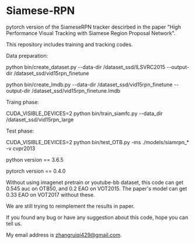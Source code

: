 # Siamese-RPN

pytorch version of the SiameseRPN tracker descirbed in the paper "High Performance Visual Tracking with Siamese Region Proposal Network".

This repository includes training and tracking codes. 

Data preparation:

python bin/create_dataset.py --data-dir /dataset_ssd/ILSVRC2015 --output-dir /dataset_ssd/vid15rpn_finetune

python bin/create_lmdb.py --data-dir /dataset_ssd/vid15rpn_finetune --output-dir /dataset_ssd/vid15rpn_finetune.lmdb

Traing phase:

CUDA_VISIBLE_DEVICES=2 python bin/train_siamfc.py --data_dir /dataset_ssd/vid15rpn_large

Test phase:

CUDA_VISIBLE_DEVICES=2 python bin/test_OTB.py -ms ./models/siamrpn_* -v cvpr2013

python version == 3.6.5

pytorch version == 0.4.0

Without using imagenet pretrain or youtube-bb dataset, this code can get 0.545 auc on OTB50, and 0.2 EAO on VOT2015. The paper's model can get 0.33 EAO on VOT2017 without these.

We are still trying to reimplement the results in paper.

If you found any bug or have any suggestion about this code, hope you can tell us. 

My email address is zhangruiqi429@gmail.com. 
